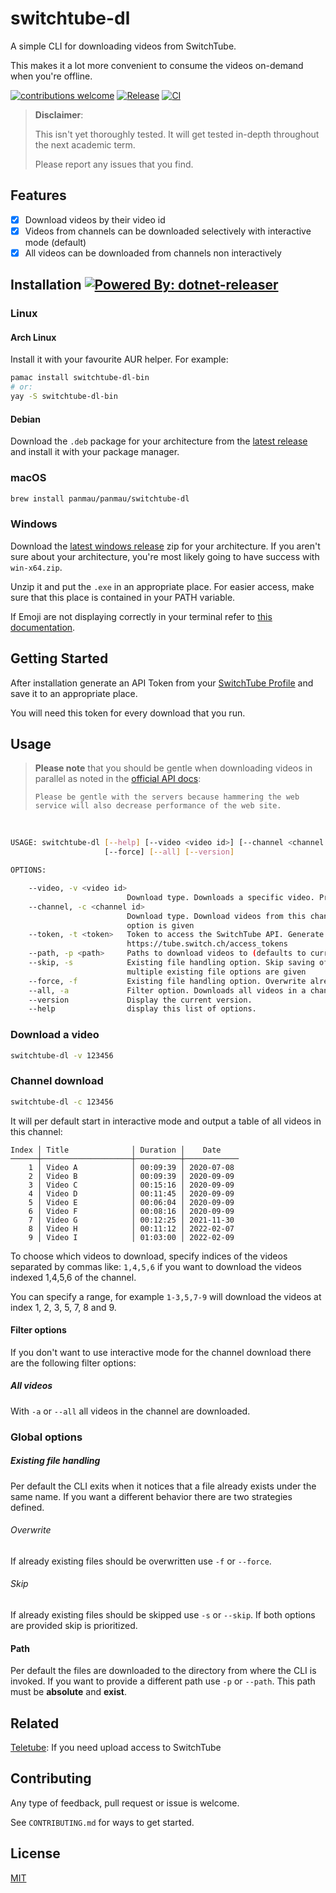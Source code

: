 # switchtube-dl

A simple CLI for downloading videos from SwitchTube.

This makes it a lot more convenient to consume the videos on-demand when you're offline.

[![contributions welcome](https://img.shields.io/badge/contributions-welcome-brightgreen.svg?style=flat)](https://github.com/panmau/switchtube-dl/issues)
[![Release](https://img.shields.io/github/v/tag/panmau/switchtube-dl?label=version)](https://github.com/panmau/switchtube-dl/releases/latest)
[![CI](https://github.com/panmau/switchtube-dl/actions/workflows/ci.yml/badge.svg)](https://github.com/panmau/switchtube-dl/actions/workflows/ci.yml)

> **Disclaimer**:
>
> This isn't yet thoroughly tested. It will get tested in-depth throughout the next academic term.
>
> Please report any issues that you find.

## Features

- [x] Download videos by their video id
- [x] Videos from channels can be downloaded selectively with interactive mode (default)
- [x] All videos can be downloaded from channels non interactively

Installation [![Powered By: dotnet-releaser](https://img.shields.io/badge/powered%20by-dotnet--releaser-green)](https://github.com/xoofx/dotnet-releaser)
------------

### Linux

#### Arch Linux

Install it with your favourite AUR helper. For example:

```bash
pamac install switchtube-dl-bin
# or:
yay -S switchtube-dl-bin
```

#### Debian

Download the `.deb` package for your architecture from
the [latest release](https://github.com/panmau/switchtube-dl/releases/latest) and install it with your package manager.

### macOS

```bash
brew install panmau/panmau/switchtube-dl
```

### Windows

Download the [latest windows release](https://github.com/panmau/switchtube-dl/releases/latest) zip for your
architecture. If you aren't sure about your architecture, you're most likely going to have success with `win-x64.zip`.

Unzip it and put the `.exe` in an appropriate place. For easier access, make sure that this place is contained in your
PATH variable.

If Emoji are not displaying correctly in your terminal refer to [this documentation](https://github.com/spectreconsole/spectre.console/blob/main/docs/input/best-practices.md#configuring-the-windows-terminal-for-unicode-and-emoji-support).

## Getting Started

After installation generate an API Token from your [SwitchTube Profile](https://tube.switch.ch/access_tokens) and save
it to an appropriate place.

You will need this token for every download that you run.

## Usage

> **Please note** that you should be gentle when downloading videos in parallel as noted in the [official API docs](https://tube.switch.ch/api#accessing-the-web-service):
>
> `Please be gentle with the servers because hammering the web service will also decrease performance of the web site.`

<br>

```bash
USAGE: switchtube-dl [--help] [--video <video id>] [--channel <channel id>] [--token <token>] [--path <path>] [--skip]
                     [--force] [--all] [--version]

OPTIONS:

    --video, -v <video id>
                          Download type. Downloads a specific video. Prioritized if multiple download types are given
    --channel, -c <channel id>
                          Download type. Download videos from this channel. Starts in interactive mode if no filter
                          option is given
    --token, -t <token>   Token to access the SwitchTube API. Generate a token at
                          https://tube.switch.ch/access_tokens
    --path, -p <path>     Paths to download videos to (defaults to current dir). The path must already exist.
    --skip, -s            Existing file handling option. Skip saving of already existing files. Prioritized if
                          multiple existing file options are given
    --force, -f           Existing file handling option. Overwrite already existing files
    --all, -a             Filter option. Downloads all videos in a channel
    --version             Display the current version.
    --help                display this list of options.
```

### Download a video

```bash
switchtube-dl -v 123456
```

### Channel download

```bash
switchtube-dl -c 123456
```

It will per default start in interactive mode and output a table of all videos in this channel:

```
Index │ Title              │ Duration │    Date
──────┼────────────────────┼──────────┼────────────
    1 │ Video A            │ 00:09:39 │ 2020-07-08
    2 │ Video B            │ 00:09:39 │ 2020-09-09
    3 │ Video C            │ 00:15:16 │ 2020-09-09
    4 │ Video D            │ 00:11:45 │ 2020-09-09
    5 │ Video E            │ 00:06:04 │ 2020-09-09
    6 │ Video F            │ 00:08:16 │ 2020-09-09
    7 │ Video G            │ 00:12:25 │ 2021-11-30
    8 │ Video H            │ 00:11:12 │ 2022-02-07
    9 │ Video I            │ 01:03:00 │ 2022-02-09
```

To choose which videos to download, specify indices of the videos separated by commas like: `1,4,5,6` if you want to
download the videos indexed 1,4,5,6 of the channel.

You can specify a range, for example `1-3,5,7-9` will download the videos at index 1, 2, 3, 5, 7, 8 and 9.

#### Filter options

If you don't want to use interactive mode for the channel download there are the following filter options:

##### All videos

With `-a` or `--all` all videos in the channel are downloaded.

### Global options

##### Existing file handling

Per default the CLI exits when it notices that a file already exists under the same name. If you want a different
behavior there are two strategies defined.

###### Overwrite

If already existing files should be overwritten use `-f` or `--force`.

###### Skip

If already existing files should be skipped use `-s` or `--skip`. If both options are provided skip is prioritized.

#### Path

Per default the files are downloaded to the directory from where the CLI is invoked. If you want to provide a different
path use `-p` or `--path`. This path must be **absolute** and **exist**.

## Related

[Teletube](https://github.com/Fingertips/teletube): If you need upload access to SwitchTube

## Contributing

Any type of feedback, pull request or issue is welcome.

See `CONTRIBUTING.md` for ways to get started.

## License

[MIT](https://choosealicense.com/licenses/mit/)

